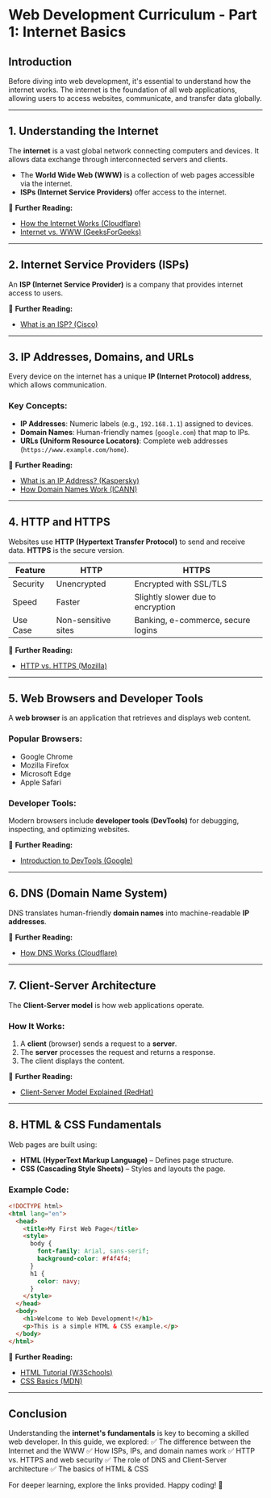 # Web Development Curriculum - Part 1: Internet Basics

## Introduction

Before diving into web development, it's essential to understand how the internet works. The internet is the foundation of all web applications, allowing users to access websites, communicate, and transfer data globally.

---

## 1. Understanding the Internet

The **internet** is a vast global network connecting computers and devices. It allows data exchange through interconnected servers and clients.

- The **World Wide Web (WWW)** is a collection of web pages accessible via the internet.
- **ISPs (Internet Service Providers)** offer access to the internet.

📌 **Further Reading:**

- [How the Internet Works (Cloudflare)](https://www.cloudflare.com/learning/network-layer/how-does-the-internet-work/)
- [Internet vs. WWW (GeeksForGeeks)](https://www.geeksforgeeks.org/difference-between-internet-and-www/)

---

## 2. Internet Service Providers (ISPs)

An **ISP (Internet Service Provider)** is a company that provides internet access to users.

📌 **Further Reading:**

- [What is an ISP? (Cisco)](https://www.cisco.com/c/en/us/support/docs/ip/internet-protocol-ip/14179-how-inet-works.html)

---

## 3. IP Addresses, Domains, and URLs

Every device on the internet has a unique **IP (Internet Protocol) address**, which allows communication.

### Key Concepts:

- **IP Addresses**: Numeric labels (e.g., `192.168.1.1`) assigned to devices.
- **Domain Names**: Human-friendly names (`google.com`) that map to IPs.
- **URLs (Uniform Resource Locators)**: Complete web addresses (`https://www.example.com/home`).

📌 **Further Reading:**

- [What is an IP Address? (Kaspersky)](https://www.kaspersky.com/resource-center/definitions/what-is-an-ip-address)
- [How Domain Names Work (ICANN)](https://www.icann.org/resources/pages/what-2012-02-25-en)

---

## 4. HTTP and HTTPS

Websites use **HTTP (Hypertext Transfer Protocol)** to send and receive data. **HTTPS** is the secure version.

| Feature  | HTTP                | HTTPS                              |
| -------- | ------------------- | ---------------------------------- |
| Security | Unencrypted         | Encrypted with SSL/TLS             |
| Speed    | Faster              | Slightly slower due to encryption  |
| Use Case | Non-sensitive sites | Banking, e-commerce, secure logins |

📌 **Further Reading:**

- [HTTP vs. HTTPS (Mozilla)](https://developer.mozilla.org/en-US/docs/Web/HTTP/Overview)

---

## 5. Web Browsers and Developer Tools

A **web browser** is an application that retrieves and displays web content.

### Popular Browsers:

- Google Chrome
- Mozilla Firefox
- Microsoft Edge
- Apple Safari

### Developer Tools:

Modern browsers include **developer tools (DevTools)** for debugging, inspecting, and optimizing websites.

📌 **Further Reading:**

- [Introduction to DevTools (Google)](https://developer.chrome.com/docs/devtools/)

---

## 6. DNS (Domain Name System)

DNS translates human-friendly **domain names** into machine-readable **IP addresses**.

📌 **Further Reading:**

- [How DNS Works (Cloudflare)](https://www.cloudflare.com/learning/dns/what-is-dns/)

---

## 7. Client-Server Architecture

The **Client-Server model** is how web applications operate.

### How It Works:

1. A **client** (browser) sends a request to a **server**.
2. The **server** processes the request and returns a response.
3. The client displays the content.

📌 **Further Reading:**

- [Client-Server Model Explained (RedHat)](https://www.redhat.com/en/topics/cloud-computing/what-is-client-server-model)

---

## 8. HTML & CSS Fundamentals

Web pages are built using:

- **HTML (HyperText Markup Language)** – Defines page structure.
- **CSS (Cascading Style Sheets)** – Styles and layouts the page.

### Example Code:

```html
<!DOCTYPE html>
<html lang="en">
  <head>
    <title>My First Web Page</title>
    <style>
      body {
        font-family: Arial, sans-serif;
        background-color: #f4f4f4;
      }
      h1 {
        color: navy;
      }
    </style>
  </head>
  <body>
    <h1>Welcome to Web Development!</h1>
    <p>This is a simple HTML & CSS example.</p>
  </body>
</html>
```

📌 **Further Reading:**

- [HTML Tutorial (W3Schools)](https://www.w3schools.com/html/)
- [CSS Basics (MDN)](https://developer.mozilla.org/en-US/docs/Learn/CSS)

---

## Conclusion

Understanding the **internet's fundamentals** is key to becoming a skilled web developer. In this guide, we explored:
✅ The difference between the Internet and the WWW
✅ How ISPs, IPs, and domain names work
✅ HTTP vs. HTTPS and web security
✅ The role of DNS and Client-Server architecture
✅ The basics of HTML & CSS

For deeper learning, explore the links provided. Happy coding! 🎉

